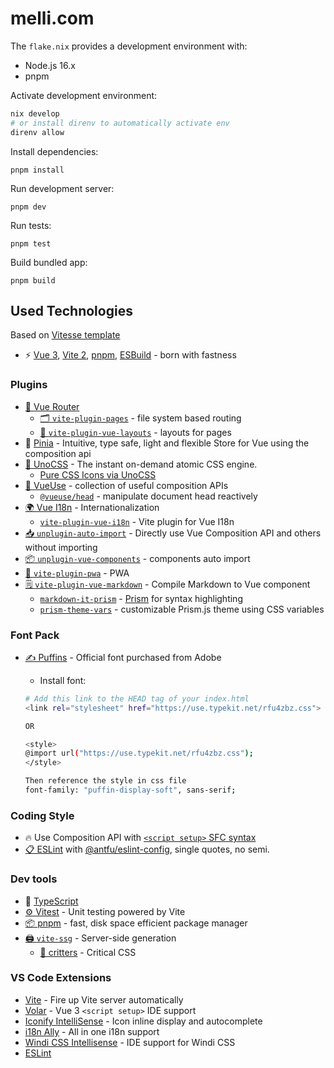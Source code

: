 # melli.com

The `flake.nix` provides a development environment with:

* Node.js 16.x
* pnpm

Activate development environment:

```sh
nix develop
# or install direnv to automatically activate env
direnv allow
```

Install dependencies:

```
pnpm install
```

Run development server:

```
pnpm dev
```

Run tests:

```
pnpm test
```

Build bundled app:

```
pnpm build
```
## Used Technologies

Based on [Vitesse template](https://github.com/antfu/vitesse)

- ⚡️ [Vue 3](https://github.com/vuejs/vue-next), [Vite 2](https://github.com/vitejs/vite), [pnpm](https://pnpm.js.org/), [ESBuild](https://github.com/evanw/esbuild) - born with fastness

### Plugins

- [🧭 Vue Router](https://github.com/vuejs/vue-router)
  - [🗂 `vite-plugin-pages`](https://github.com/hannoeru/vite-plugin-pages) - file system based routing
  - [📑 `vite-plugin-vue-layouts`](https://github.com/JohnCampionJr/vite-plugin-vue-layouts) - layouts for pages
- 🍍 [Pinia](https://pinia.esm.dev) - Intuitive, type safe, light and flexible Store for Vue using the composition api
- [🎨 UnoCSS](https://github.com/antfu/unocss) - The instant on-demand atomic CSS engine.
  - [Pure CSS Icons via UnoCSS](https://github.com/antfu/unocss/tree/main/packages/preset-icons)
- [🧩 VueUse](https://github.com/antfu/vueuse) - collection of useful composition APIs
  - [`@vueuse/head`](https://github.com/vueuse/head) - manipulate document head reactively
- [🌍 Vue I18n](https://github.com/intlify/vue-i18n-next) - Internationalization
  - [`vite-plugin-vue-i18n`](https://github.com/intlify/vite-plugin-vue-i18n) - Vite plugin for Vue I18n
- [📥 `unplugin-auto-import`](https://github.com/antfu/unplugin-auto-import) - Directly use Vue Composition API and others without importing
- [📦 `unplugin-vue-components`](https://github.com/antfu/unplugin-vue-components) - components auto import
- [📱 `vite-plugin-pwa`](https://github.com/antfu/vite-plugin-pwa) - PWA
- [🗒 `vite-plugin-vue-markdown`](https://github.com/mdit-vue/vite-plugin-vue-markdown) - Compile Markdown to Vue component
  - [`markdown-it-prism`](https://github.com/jGleitz/markdown-it-prism) - [Prism](https://prismjs.com/) for syntax highlighting
  - [`prism-theme-vars`](https://github.com/antfu/prism-theme-vars) - customizable Prism.js theme using CSS variables

### Font Pack

- [✍️ Puffins](https://use.typekit.net/rfu4zbz.css) - Official font purchased from Adobe
  - Install font:

  ```sh
  # Add this link to the HEAD tag of your index.html
  <link rel="stylesheet" href="https://use.typekit.net/rfu4zbz.css">

  OR

  <style>
  @import url("https://use.typekit.net/rfu4zbz.css");
  </style>
  
  Then reference the style in css file
  font-family: "puffin-display-soft", sans-serif;
  ```

### Coding Style

- 🔥 Use Composition API with [`<script setup>` SFC syntax](https://github.com/vuejs/rfcs/pull/227)
- [📋 ESLint](https://eslint.org/) with [@antfu/eslint-config](https://github.com/antfu/eslint-config), single quotes, no semi.

### Dev tools

- 🦾 [TypeScript](https://www.typescriptlang.org/)
- [⚙️ Vitest](https://github.com/vitest-dev/vitest) - Unit testing powered by Vite
- [📦 pnpm](https://pnpm.js.org/) - fast, disk space efficient package manager
- [🖨 `vite-ssg`](https://github.com/antfu/vite-ssg) - Server-side generation
  - [🦔 critters](https://github.com/GoogleChromeLabs/critters) - Critical CSS

### VS Code Extensions

  - [Vite](https://marketplace.visualstudio.com/items?itemName=antfu.vite) - Fire up Vite server automatically
  - [Volar](https://marketplace.visualstudio.com/items?itemName=johnsoncodehk.volar) - Vue 3 `<script setup>` IDE support
  - [Iconify IntelliSense](https://marketplace.visualstudio.com/items?itemName=antfu.iconify) - Icon inline display and autocomplete
  - [i18n Ally](https://marketplace.visualstudio.com/items?itemName=lokalise.i18n-ally) - All in one i18n support
  - [Windi CSS Intellisense](https://marketplace.visualstudio.com/items?itemName=voorjaar.windicss-intellisense) - IDE support for Windi CSS
  - [ESLint](https://marketplace.visualstudio.com/items?itemName=dbaeumer.vscode-eslint)
